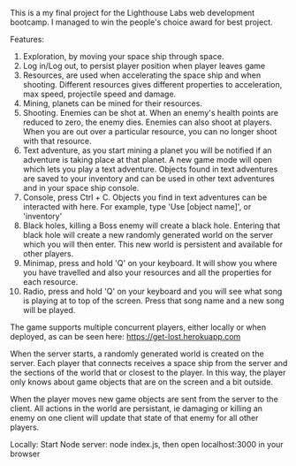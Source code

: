 This is a my final project for the Lighthouse Labs web development bootcamp.
I managed to win the people's choice award for best project.

Features:
1. Exploration, by moving your space ship through space.
2. Log in/Log out, to persist player position when player leaves game
3. Resources, are used when accelerating the space ship and when shooting.
   Different resources gives different properties to acceleration, max speed,
   projectile speed and damage.
4. Mining, planets can be mined for their resources.
5. Shooting. Enemies can be shot at. When an enemy's health points are reduced
   to zero, the enemy dies. Enemies can also shoot at players. When you are
   out over a particular resource, you can no longer shoot with that resource.
6. Text adventure, as you start mining a planet you will be notified if an 
   adventure is taking place at that planet. A new game mode will open which
   lets you play a text adventure. Objects found in text adventures are saved
   to your inventory and can be used in other text adventures and in your
   space ship console.
7. Console, press Ctrl + C. Objects you find in text adventures can be interacted
   with here. For example, type 'Use [object name]', or 'inventory'
8. Black holes, killing a Boss enemy will create a black hole. Entering that
   black hole will create a new randomly generated world on the server which 
   you will then enter. This new world is persistent and available for other
   players.
9. Minimap, press and hold 'Q' on your keyboard. It will show you where you have
   travelled and also your resources and all the properties for each resource.
10. Radio, press and hold 'Q' on your keyboard and you will see what song is 
    playing at to top of the screen. Press that song name and a new song will
    be played.

The game supports multiple concurrent players, either locally or when deployed,
as can be seen here: https://get-lost.herokuapp.com

When the server starts, a randomly generated world is created on the server. 
Each player that connects receives a space ship from the server and the sections
of the world that or closest to the player. In this way, the player only knows
about game objects that are on the screen and a bit outside.

When the player moves new game objects are sent from the server to the client.
All actions in the world are persistant, ie damaging or killing an enemy on
one client will update that state of that enemy for all other players.

Locally:
Start Node server: node index.js, then open localhost:3000 in your browser

